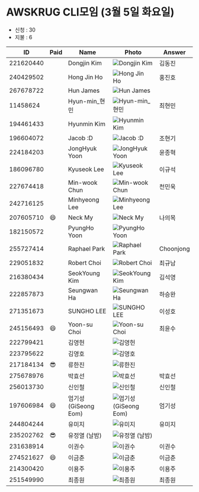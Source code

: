 # AWSKRUG CLI모임 (3월 5일 화요일)

* 신청 : 30
* 지불 : 6

ID | Paid | Name | Photo | Answer
-- | ---- | ---- | ----- | ------
221620440 | | Dongjin Kim | ![Dongjin Kim](https://secure.meetupstatic.com/photos/member/6/0/4/b/thumb_264084651.jpeg) | 김동진
240429502 | | Hong Jin Ho | ![Hong Jin Ho](https://secure.meetupstatic.com/photos/member/5/9/f/5/thumb_276683029.jpeg) | 홍진호
267678722 | | Hun James | ![Hun James](https://secure.meetupstatic.com/photos/member/2/a/e/c/thumb_282370988.jpeg) |
11458624 | | Hyun-min_현민 | ![Hyun-min_현민](https://secure.meetupstatic.com/photos/member/6/9/f/2/thumb_42267122.jpeg) | 최현민
194461433 | | Hyunmin Kim | ![Hyunmin Kim](https://secure.meetupstatic.com/photos/member/8/3/5/b/thumb_262113627.jpeg) |
196604072 | | Jacob :D | ![Jacob :D](https://secure.meetupstatic.com/photos/member/7/b/d/6/thumb_251971702.jpeg) | 조현기
224184203 | | JongHyuk Yoon | ![JongHyuk Yoon](https://secure.meetupstatic.com/photos/member/c/6/8/5/thumb_285470821.jpeg) | 윤종혁
186096780 | | Kyuseok Lee | ![Kyuseok Lee](https://secure.meetupstatic.com/photos/member/8/9/0/6/thumb_283595078.jpeg) | 이규석
227674418 | | Min-wook Chun | ![Min-wook Chun](https://secure.meetupstatic.com/photos/member/d/c/0/3/thumb_282056323.jpeg) | 천민욱
242716125 | | Minhyeong Lee | ![Minhyeong Lee](https://secure.meetupstatic.com/photos/member/3/0/e/6/thumb_272772518.jpeg) |
207605710 | :smile: | Neck My | ![Neck My](https://secure.meetupstatic.com/photos/member/c/f/0/c/thumb_257693004.jpeg) | 나의목
182150572 | | PyungHo Yoon | ![PyungHo Yoon](https://secure.meetupstatic.com/photos/member/7/7/9/4/thumb_277050612.jpeg) |
255727414 | | Raphael Park | ![Raphael Park](https://secure.meetupstatic.com/photos/member/1/7/d/thumb_277680381.jpeg) | Choonjong
229051832 | | Robert Choi | ![Robert Choi](https://secure.meetupstatic.com/photos/member/a/0/4/3/thumb_267521027.jpeg) | 최규남
216380434 | | SeokYoung Kim | ![SeokYoung Kim](https://secure.meetupstatic.com/photos/member/3/6/8/thumb_261720872.jpeg) | 김석영
222857873 | | Seungwan Ha | ![Seungwan Ha](https://secure.meetupstatic.com/photos/member/e/2/1/4/thumb_266757876.jpeg) | 하승완
271351673 | | SUNGHO LEE | ![SUNGHO LEE](https://secure.meetupstatic.com/photos/member/6/0/f/d/thumb_283824829.jpeg) | 이성호
245156493 | :smile: | Yoon-su Choi | ![Yoon-su Choi](https://secure.meetupstatic.com/photos/member/b/2/c/thumb_273482860.jpeg) | 최윤수
222799421 | | 김영헌 | ![김영헌](https://secure.meetupstatic.com/photos/member/d/f/e/a/thumb_265077322.jpeg) |
223795622 | | 김영호 | ![김영호](https://secure.meetupstatic.com/photos/member/1/3/d/3/thumb_265145075.jpeg) |
217184134 | :sunglasses: | 류한진 | ![류한진](https://secure.meetupstatic.com/photos/member/e/7/d/6/thumb_273659350.jpeg) |
275678976 | | 박효선 | ![박효선](https://secure.meetupstatic.com/photos/member/a/b/b/6/thumb_285643958.jpeg) | 박효선
256013730 | | 신인철 | ![신인철](https://secure.meetupstatic.com/photos/member/e/6/a/a/thumb_277799050.jpeg) | 신인철
197606984 | :smile: | 엄기성(GiSeong Eom) | ![엄기성(GiSeong Eom)](https://secure.meetupstatic.com/photos/member/7/5/9/1/thumb_284430097.jpeg) | 엄기성
244804244 | | 유미지 | ![유미지](https://secure.meetupstatic.com/photos/member/5/8/3/d/thumb_276382589.jpeg) | 유미지
235202762 | :sunglasses: | 유정열 (날밤) | ![유정열 (날밤)](https://secure.meetupstatic.com/photos/member/7/5/f/3/thumb_275550195.jpeg) |
231638914 | | 이권수 | ![이권수](https://secure.meetupstatic.com/photos/member/4/f/f/6/thumb_268700470.jpeg) | 이권수
274521627 | :smile: | 이금춘 | ![이금춘](https://secure.meetupstatic.com/photos/member/3/8/a/thumb_285120906.jpeg) | 이금춘
214300420 | | 이용주 | ![이용주](https://secure.meetupstatic.com/photos/member/5/3/7/4/thumb_260721364.jpeg) | 이용주
251549990 | | 최종원 | ![최종원](https://secure.meetupstatic.com/photos/member/3/3/7/d/thumb_278833181.jpeg) | 최종원

